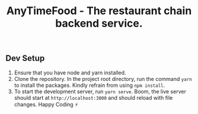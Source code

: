 # <div align="center">AnyTimeFood - The restaurant chain backend service.</div>

<br/>

## Dev Setup

1. Ensure that you have node and yarn installed.
2. Clone the repository. In the project root directory, run the command `yarn` to install the packages. Kindly refrain from using `npm install`.
3. To start the development server, run `yarn serve`. Boom, the live server should start at `http://localhost:3000` and should reload with file changes. Happy Coding ⚡
